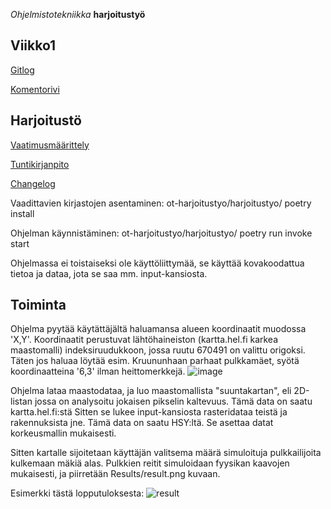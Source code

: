 *Ohjelmistotekniikka* **harjoitustyö**

## Viikko1

[Gitlog](https://github.com/pietarni/ot-harjoitustyo/blob/master/laskarit/viikko1/gitlog.txt)

[Komentorivi](https://github.com/pietarni/ot-harjoitustyo/blob/master/laskarit/viikko1/komentorivi.txt)


## Harjoitustö

[Vaatimusmäärittely](https://github.com/pietarni/ot-harjoitustyo/blob/master/harjoitustyo/dokumentaatio/vaatimusmaarittely.md)

[Tuntikirjanpito](https://github.com/pietarni/ot-harjoitustyo/blob/master/harjoitustyo/dokumentaatio/tuntikirjanpito.md)

[Changelog](https://github.com/pietarni/ot-harjoitustyo/blob/master/harjoitustyo/dokumentaatio/changelog.md)

Vaadittavien kirjastojen asentaminen:
ot-harjoitustyo/harjoitustyo/ poetry install

Ohjelman käynnistäminen:
ot-harjoitustyo/harjoitustyo/ poetry run invoke start

Ohjelmassa ei toistaiseksi ole käyttöliittymää, se käyttää kovakoodattua tietoa ja dataa, jota se saa mm. input-kansiosta.

## Toiminta
Ohjelma pyytää käytättäjältä haluamansa alueen koordinaatit muodossa 'X,Y'.
Koordinaatit perustuvat lähtöhaineiston (kartta.hel.fi karkea maastomalli) indeksiruudukkoon, jossa ruutu 670491 on valittu origoksi. Täten jos haluaa löytää esim. Kruununhaan parhaat pulkkamäet, syötä koordinaatteina '6,3' ilman heittomerkkejä.
![image](https://user-images.githubusercontent.com/117778910/206023530-43be47f0-ee78-4930-abe1-4cace009fbc8.png)

Ohjelma lataa maastodataa, ja luo maastomallista "suuntakartan", eli 2D-listan jossa on analysoitu jokaisen pikselin kaltevuus. Tämä data on saatu kartta.hel.fi:stä
Sitten se lukee input-kansiosta rasteridataa teistä ja rakennuksista jne. Tämä data on saatu HSY:ltä. Se asettaa datat korkeusmallin mukaisesti.

Sitten kartalle sijoitetaan käyttäjän valitsema määrä simuloituja pulkkailijoita kulkemaan mäkiä alas. Pulkkien reitit simuloidaan fyysikan kaavojen mukaisesti, ja piirretään Results/result.png kuvaan.

Esimerkki tästä lopputuloksesta:
![result](https://user-images.githubusercontent.com/117778910/206024386-c5b98d6c-47e2-40e7-bb05-d4d43b3c3f09.png)
